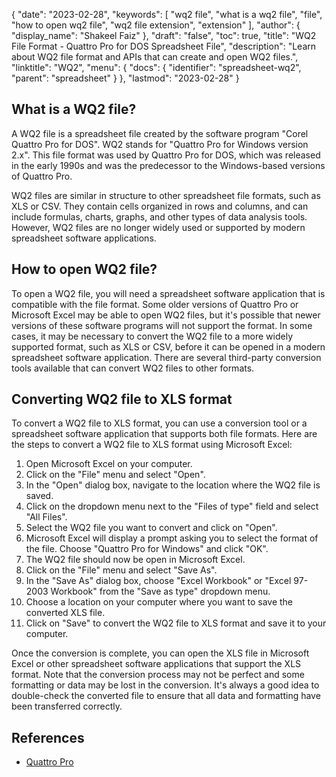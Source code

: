 {
  "date": "2023-02-28",
  "keywords": [
    "wq2 file",
    "what is a wq2 file",
    "file",
    "how to open wq2 file",
    "wq2 file extension",
    "extension"
  ],
  "author": {
    "display_name": "Shakeel Faiz"
  },
  "draft": "false",
  "toc": true,
  "title": "WQ2 File Format - Quattro Pro for DOS Spreadsheet File",
  "description": "Learn about WQ2 file format and APIs that can create and open WQ2 files.",
  "linktitle": "WQ2",
  "menu": {
    "docs": {
      "identifier": "spreadsheet-wq2",
      "parent": "spreadsheet"
    }
  },
  "lastmod": "2023-02-28"
}

## What is a WQ2 file?

A WQ2 file is a spreadsheet file created by the software program "Corel Quattro Pro for DOS". WQ2 stands for "Quattro Pro for Windows version 2.x". This file format was used by Quattro Pro for DOS, which was released in the early 1990s and was the predecessor to the Windows-based versions of Quattro Pro.

WQ2 files are similar in structure to other spreadsheet file formats, such as XLS or CSV. They contain cells organized in rows and columns, and can include formulas, charts, graphs, and other types of data analysis tools. However, WQ2 files are no longer widely used or supported by modern spreadsheet software applications.

## How to open WQ2 file?

To open a WQ2 file, you will need a spreadsheet software application that is compatible with the file format. Some older versions of Quattro Pro or Microsoft Excel may be able to open WQ2 files, but it's possible that newer versions of these software programs will not support the format. In some cases, it may be necessary to convert the WQ2 file to a more widely supported format, such as XLS or CSV, before it can be opened in a modern spreadsheet software application. There are several third-party conversion tools available that can convert WQ2 files to other formats.

## Converting WQ2 file to XLS format

To convert a WQ2 file to XLS format, you can use a conversion tool or a spreadsheet software application that supports both file formats. Here are the steps to convert a WQ2 file to XLS format using Microsoft Excel:

1. Open Microsoft Excel on your computer.
2. Click on the "File" menu and select "Open".
3. In the "Open" dialog box, navigate to the location where the WQ2 file is saved.
4. Click on the dropdown menu next to the "Files of type" field and select "All Files".
5. Select the WQ2 file you want to convert and click on "Open".
6. Microsoft Excel will display a prompt asking you to select the format of the file. Choose "Quattro Pro for Windows" and click "OK".
7. The WQ2 file should now be open in Microsoft Excel.
8. Click on the "File" menu and select "Save As".
9. In the "Save As" dialog box, choose "Excel Workbook" or "Excel 97-2003 Workbook" from the "Save as type" dropdown menu.
10. Choose a location on your computer where you want to save the converted XLS file.
11. Click on "Save" to convert the WQ2 file to XLS format and save it to your computer.

Once the conversion is complete, you can open the XLS file in Microsoft Excel or other spreadsheet software applications that support the XLS format. Note that the conversion process may not be perfect and some formatting or data may be lost in the conversion. It's always a good idea to double-check the converted file to ensure that all data and formatting have been transferred correctly.

## References
* [Quattro Pro](https://en.wikipedia.org/wiki/Quattro_Pro)
